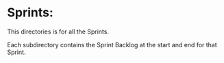 # Sprints:

This directories is for all the Sprints.

Each subdirectory contains the Sprint Backlog at the start and end for that Sprint.
